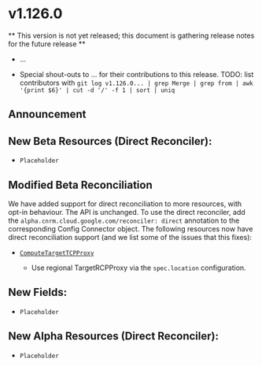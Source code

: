 # v1.126.0

** This version is not yet released; this document is gathering release notes for the future release **

* ...

* Special shout-outs to ... for their contributions to this release.
TODO: list contributors with `git log v1.126.0... | grep Merge | grep from | awk '{print $6}' | cut -d '/' -f 1 | sort | uniq`

## Announcement 

## New Beta Resources (Direct Reconciler):

* `Placeholder`

## Modified Beta Reconciliation


We have added support for direct reconciliation to more resources, with opt-in behaviour. The API is unchanged. To use the direct reconciler, add the `alpha.cnrm.cloud.google.com/reconciler: direct` annotation to the corresponding Config Connector object. The following resources now have direct reconciliation support (and we list some of the issues that this fixes): 

* [`ComputeTargetTCPProxy`](https://cloud.google.com/compute/docs/reference/rest/v1/targetTcpProxies)

  * Use regional TargetRCPProxy via the `spec.location` configuration.


## New Fields:

* `Placeholder`

## New Alpha Resources (Direct Reconciler):

* `Placeholder`
